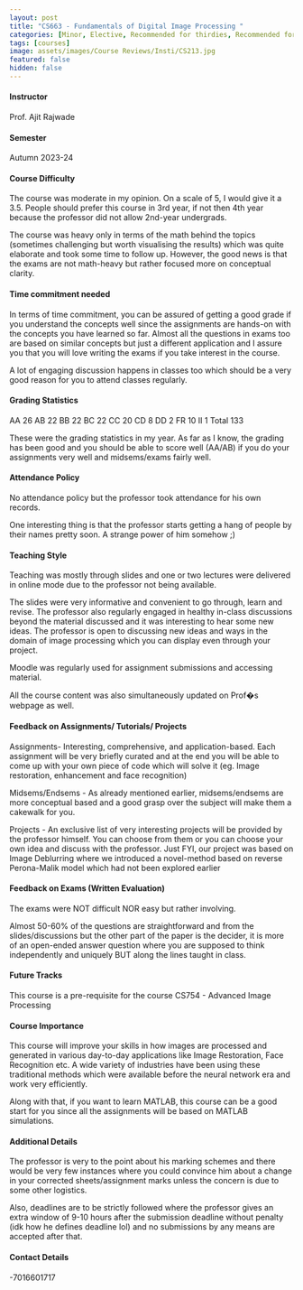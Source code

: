 ```yaml
---
layout: post
title: "CS663 - Fundamentals of Digital Image Processing "
categories: [Minor, Elective, Recommended for thirdies, Recommended for fourthies, Image processing]
tags: [courses]
image: assets/images/Course Reviews/Insti/CS213.jpg
featured: false
hidden: false
---
```


#### Instructor
Prof. Ajit Rajwade

#### Semester
Autumn 2023-24

#### Course Difficulty
The course was moderate in my opinion. On a scale of 5, I would give it a 3.5. People should prefer this course in 3rd year, if not then 4th year because the professor did not allow 2nd-year undergrads.

The course was heavy only in terms of the math behind the topics (sometimes challenging but worth visualising the results) which was quite elaborate and took some time to follow up. However, the good news is that the exams are not math-heavy but rather focused more on conceptual clarity.

#### Time commitment needed
In terms of time commitment, you can be assured of getting a good grade if you understand the concepts well since the assignments are hands-on with the concepts you have learned so far. Almost all the questions in exams too are based on similar concepts but just a different application and I assure you that you will love writing the exams if you take interest in the course.

A lot of engaging discussion happens in classes too which should be a very good reason for you to attend classes regularly.

#### Grading Statistics
AA	26
AB	22
BB	22
BC	22
CC	20
CD	8
DD	2
FR	10
II	1
Total	133

These were the grading statistics in my year. As far as I know, the grading has been good and you should be able to score well (AA/AB) if you do your assignments very well and midsems/exams fairly well.

#### Attendance Policy
No attendance policy but the professor took attendance for his own records.

One interesting thing is that the professor starts getting a hang of people by their names pretty soon. A strange power of him somehow ;)

#### Teaching Style
Teaching was mostly through slides and one or two lectures were delivered in online mode due to the professor not being available.

The slides were very informative and convenient to go through, learn and revise. The professor also regularly engaged in healthy in-class discussions beyond the material discussed and it was interesting to hear some new ideas. The professor is open to discussing new ideas and ways in the domain of image processing which you can display even through your project.

Moodle was regularly used for assignment submissions and accessing material.

All the course content was also simultaneously updated on Prof�s webpage as well.

#### Feedback on Assignments/ Tutorials/ Projects
Assignments-
Interesting, comprehensive, and application-based. Each assignment will be very briefly curated and at the end you will be able to come up with your own piece of code which will solve it (eg. Image restoration, enhancement and face recognition)

Midsems/Endsems - As already mentioned earlier, midsems/endsems are more conceptual based and a good grasp over the subject will make them a cakewalk for you.

Projects - An exclusive list of very interesting projects will be provided by the professor himself. You can choose from them or you can choose your own idea and discuss with the professor. Just FYI, our project was based on Image Deblurring where we introduced a novel-method based on reverse Perona-Malik model which had not been explored earlier

#### Feedback on Exams (Written Evaluation)
The exams were NOT difficult NOR easy but rather involving. 

Almost 50-60% of the questions are straightforward and from the slides/discussions but the other part of the paper is the decider, it is more of an open-ended answer question where you are supposed to think independently and uniquely BUT along the lines taught in class.

#### Future Tracks
This course is a pre-requisite for the course CS754 - Advanced Image Processing

#### Course Importance
This course will improve your skills in how images are processed and generated in various day-to-day applications like Image Restoration, Face Recognition etc. A wide variety of industries have been using these traditional methods which were available before the neural network era and work very efficiently.

Along with that, if you want to learn MATLAB, this course can be a good start for you since all the assignments will be based on MATLAB simulations.

#### Additional Details
The professor is very to the point about his marking schemes and there would be very few instances where you could convince him about a change in your corrected sheets/assignment marks unless the concern is due to some other logistics.

Also, deadlines are to be strictly followed where the professor gives an extra window of 9-10 hours after the submission deadline without penalty (idk how he defines deadline lol) and no submissions by any means are accepted after that.

#### Contact Details
-7016601717

